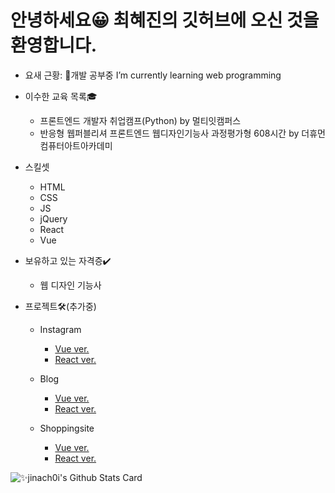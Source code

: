 <div>
      <h1>안녕하세요😀 최혜진의 깃허브에 오신 것을 환영합니다.</h1>
      <ul>
<li>
<p>요새 근황: 🌱개발 공부중 I’m currently learning web programming</p>
</li>
	<li>
	  <p>이수한 교육 목록🎓</p>
          <ul>
            <li>프론트엔드 개발자 취업캠프(Python) by 멀티잇캠퍼스</li>
            <li>반응형 웹퍼블리셔 프론트엔드 웹디자인기능사 과정평가형 608시간 by 더휴먼컴퓨터아트아카데미</li>
          </ul>
	</li>
        <li>
          <p>스킬셋</p>
          <ul>
            <li>HTML</li>
            <li>CSS</li>
            <li>JS</li>
            <li>jQuery</li>
            <li>React</li>
            <li>Vue</li>
          </ul>
        </li>
        <li>
          <p>보유하고 있는 자격증✔️</p>
          <ul>
            <li>웹 디자인 기능사</li>
          </ul>
        </li>
        <li>
           <p>프로젝트🛠️(추가중)</p>
            <ul>
               <li>  
                  <p>Instagram</p>
                  <ul>
                        <li><a href="https://github.com/jinach0i/Vuestagram.git">Vue ver.</a></li>
                        <li><a href="https://github.com/jinach0i/Reactagram.git">React ver.</a></li>
                  </ul>   
               </li>
                <li>
                  <p>Blog</p>
                  <ul>
                   <li><a href="https://github.com/jinach0i/Vuelog.git">Vue ver.</a></li>
                  <li><a href="https://github.com/jinach0i/ReactBlog.git">React ver.</a></li>
                  </ul>
                 </li>
		 <li>
                  <p>Shoppingsite</p>
                  <ul>
                   <li><a href="https://github.com/jinach0i/Vuedongsan.git">Vue ver.</a></li>
                  <li><a href="">React ver.</a></li>
                  </ul>
                 </li>
              </ul>
         </li>
      </ul>



![✨jinach0i's Github Stats Card](https://github-readme-stats.vercel.app/api?username=jinach0i&show_icons=true)



</div>
<!--
**jinach0i/jinach0i** is a ✨ _special_ ✨ repository because its `README.md` (this file) appears on your GitHub profile.

Here are some ideas to get you started:

- 🔭 I’m currently working on ...
- 🌱 I’m currently learning ...
- 👯 I’m looking to collaborate on ...
- 🤔 I’m looking for help with ...
- 💬 Ask me about ...
- 📫 How to reach me: ...
- 😄 Pronouns: ...
- ⚡ Fun fact: ...
-->
